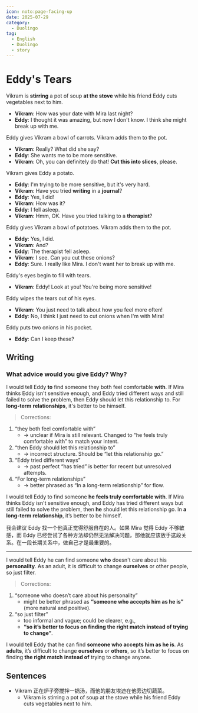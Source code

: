 ```yaml
---
icon: noto:page-facing-up
date: 2025-07-29
category:
  - Duolingo
tag:
  - English
  - Duolingo
  - story
---
```


# Eddy's Tears

Vikram is **stirring** a pot of soup **at the stove** while his friend Eddy cuts vegetables next to him.

- **Vikram**: How was your date with Mira last night?
- **Eddy**: I thought it was amazing, but now I don't know. I think she might break up with me.

Eddy gives Vikram a bowl of carrots. Vikram adds them to the pot.

- **Vikram**: Really? What did she say?
- **Eddy**: She wants me to be more sensitive.
- **Vikram**: Oh, you can definitely do that! **Cut this into slices**, please.

Vikram gives Eddy a potato.

- **Eddy**: I'm trying to be more sensitive, but it's very hard.
- **Vikram**: Have you tried **writing** in a **journal**?
- **Eddy**: Yes, I did!
- **Vikram**: How was it?
- **Eddy**: I fell asleep.
- **Vikram**: Hmm, OK. Have you tried talking to a **therapist**?

Eddy gives Vikram a bowl of potatoes. Vikram adds them to the pot.

- **Eddy**: Yes, I did.
- **Vikram**: And?
- **Eddy**: The therapist fell asleep.
- **Vikram**: I see. Can you cut these onions?
- **Eddy**: Sure. I really like Mira. I don't want her to break up with me.

Eddy's eyes begin to fill with tears.

- **Vikram**: Eddy! Look at you! You're being more sensitive!

Eddy wipes the tears out of his eyes.

- **Vikram**: You just need to talk about how you feel more often!
- **Eddy**: No, I think I just need to cut onions when I'm with Mira!

Eddy puts two onions in his pocket.

- **Eddy**: Can I keep these?

## Writing

### What advice would you give Eddy? Why?

I would tell Eddy **to** find someone they both feel comfortable **with**. If Mira thinks Eddy isn't sensitive enough, and Eddy tried different ways and still failed to solve the problem, then Eddy should let this relationship to. For **long-term** **relationships**, it's better to be himself.

> Corrections:

1. “they both feel comfortable with”
   - → unclear if Mira is still relevant. Changed to “he feels truly comfortable with” to match your intent.
2. “then Eddy should let this relationship to”
   - → incorrect structure. Should be “let this relationship go.”
3. “Eddy tried different ways”
   - → past perfect “has tried” is better for recent but unresolved attempts.
4. “For long-term relationships”
   - → better phrased as “In a long-term relationship” for flow.

I would tell Eddy to find someone **he feels truly comfortable with**. If Mira thinks Eddy isn't sensitive enough, and Eddy has tried different ways but still failed to solve the problem, then **he** should let this relationship go. In **a long-term relationship**, it’s better to be himself.

我会建议 Eddy 找一个他真正觉得舒服自在的人。如果 Mira 觉得 Eddy 不够敏感，而 Eddy 已经尝试了各种方法却仍然无法解决问题，那他就应该放手这段关系。在一段长期关系中，做自己才是最重要的。

---

I would tell Eddy he can find someone **who** doesn't care about his **personality**. As an adult, it is difficult to change **ourselves** or other people, so just filter.

> Corrections:

1. “someone who doesn’t care about his personality”
   - might be better phrased as **“someone who accepts him as he is”** (more natural and positive).
2. “so just filter”
   - too informal and vague; could be clearer, e.g.,
   - **“so it’s better to focus on finding the right match instead of trying to change”**.

I would tell Eddy that he can find **someone who accepts him as he is**. As **adults**, it’s difficult to change **ourselves** or **others**, so it’s better to focus on finding **the right match** **instead of** trying to change anyone.

## Sentences

- Vikram 正在炉子旁搅拌一锅汤，而他的朋友埃迪在他旁边切蔬菜。
  - Vikram is stirring a pot of soup at the stove while his friend Eddy cuts vegetables next to him.
